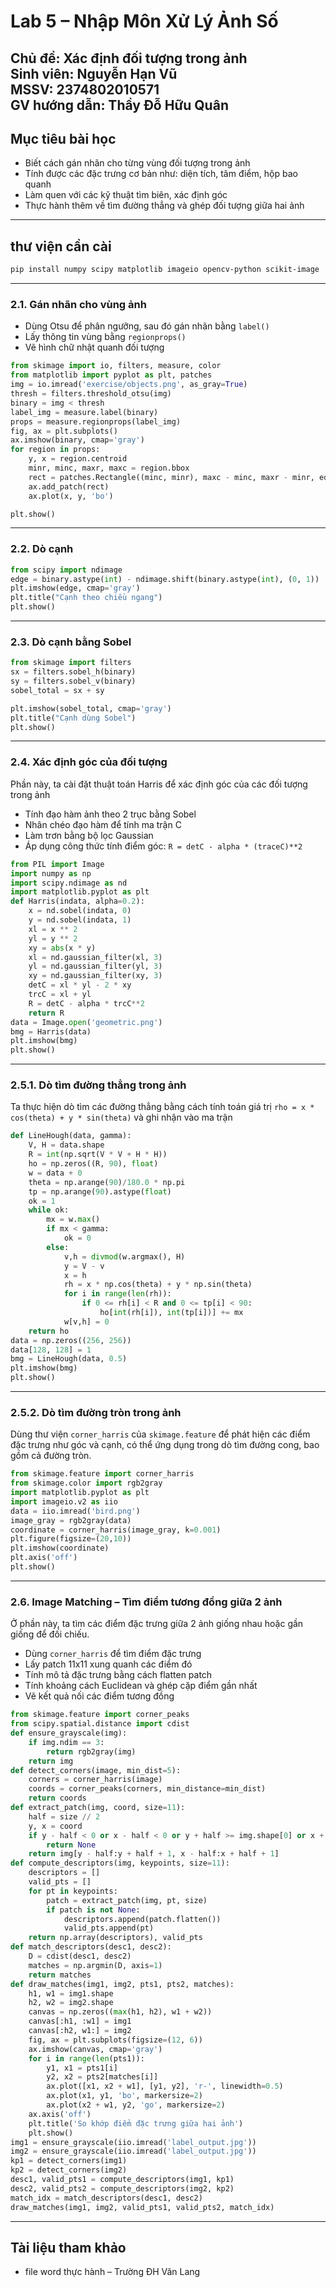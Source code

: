 # Lab 5 – Nhập Môn Xử Lý Ảnh Số

**Chủ đề:** Xác định đối tượng trong ảnh  
**Sinh viên:** Nguyễn Hạn Vũ  
**MSSV:** 2374802010571  
**GV hướng dẫn:** Thầy Đỗ Hữu Quân  
---
##  Mục tiêu bài học
- Biết cách gán nhãn cho từng vùng đối tượng trong ảnh  
- Tính được các đặc trưng cơ bản như: diện tích, tâm điểm, hộp bao quanh  
- Làm quen với các kỹ thuật tìm biên, xác định góc  
- Thực hành thêm về tìm đường thẳng và ghép đối tượng giữa hai ảnh
---
## thư viện cần cài
```bash
pip install numpy scipy matplotlib imageio opencv-python scikit-image
```
---
### 2.1. Gán nhãn cho vùng ảnh
- Dùng Otsu để phân ngưỡng, sau đó gán nhãn bằng `label()`  
- Lấy thông tin vùng bằng `regionprops()`  
- Vẽ hình chữ nhật quanh đối tượng
```python
from skimage import io, filters, measure, color
from matplotlib import pyplot as plt, patches
img = io.imread('exercise/objects.png', as_gray=True)
thresh = filters.threshold_otsu(img)
binary = img < thresh
label_img = measure.label(binary)
props = measure.regionprops(label_img)
fig, ax = plt.subplots()
ax.imshow(binary, cmap='gray')
for region in props:
    y, x = region.centroid
    minr, minc, maxr, maxc = region.bbox
    rect = patches.Rectangle((minc, minr), maxc - minc, maxr - minr, edgecolor='red', facecolor='none')
    ax.add_patch(rect)
    ax.plot(x, y, 'bo')

plt.show()
```
---
### 2.2. Dò cạnh 
```python
from scipy import ndimage
edge = binary.astype(int) - ndimage.shift(binary.astype(int), (0, 1))
plt.imshow(edge, cmap='gray')
plt.title("Cạnh theo chiều ngang")
plt.show()
```
---
### 2.3. Dò cạnh bằng Sobel
```python
from skimage import filters
sx = filters.sobel_h(binary)
sy = filters.sobel_v(binary)
sobel_total = sx + sy

plt.imshow(sobel_total, cmap='gray')
plt.title("Cạnh dùng Sobel")
plt.show()
```
---
### 2.4. Xác định góc của đối tượng 
 Phần này, ta cài đặt thuật toán Harris để xác định góc của các đối tượng trong ảnh
- Tính đạo hàm ảnh theo 2 trục bằng Sobel
- Nhân chéo đạo hàm để tính ma trận C
- Làm trơn bằng bộ lọc Gaussian
- Áp dụng công thức tính điểm góc: `R = detC - alpha * (traceC)**2`
```python
from PIL import Image
import numpy as np
import scipy.ndimage as nd
import matplotlib.pyplot as plt
def Harris(indata, alpha=0.2):
    x = nd.sobel(indata, 0)
    y = nd.sobel(indata, 1)
    xl = x ** 2
    yl = y ** 2
    xy = abs(x * y)
    xl = nd.gaussian_filter(xl, 3)
    yl = nd.gaussian_filter(yl, 3)
    xy = nd.gaussian_filter(xy, 3)
    detC = xl * yl - 2 * xy
    trcC = xl + yl
    R = detC - alpha * trcC**2
    return R
data = Image.open('geometric.png')
bmg = Harris(data)
plt.imshow(bmg)
plt.show()
```
---
### 2.5.1. Dò tìm đường thẳng trong ảnh 

Ta thực hiện dò tìm các đường thẳng bằng cách tính toán giá trị `rho = x * cos(theta) + y * sin(theta)` và ghi nhận vào ma trận 
```python
def LineHough(data, gamma):
    V, H = data.shape
    R = int(np.sqrt(V * V + H * H))
    ho = np.zeros((R, 90), float)
    w = data + 0
    theta = np.arange(90)/180.0 * np.pi
    tp = np.arange(90).astype(float)
    ok = 1
    while ok:
        mx = w.max()
        if mx < gamma:
            ok = 0
        else:
            v,h = divmod(w.argmax(), H)
            y = V - v
            x = h
            rh = x * np.cos(theta) + y * np.sin(theta)
            for i in range(len(rh)):
                if 0 <= rh[i] < R and 0 <= tp[i] < 90:
                    ho[int(rh[i]), int(tp[i])] += mx
            w[v,h] = 0
    return ho
data = np.zeros((256, 256))
data[128, 128] = 1
bmg = LineHough(data, 0.5)
plt.imshow(bmg)
plt.show()
```
---

### 2.5.2. Dò tìm đường tròn trong ảnh 
Dùng thư viện `corner_harris` của `skimage.feature` để phát hiện các điểm đặc trưng như góc và cạnh, có thể ứng dụng trong dò tìm đường cong, bao gồm cả đường tròn.
```python
from skimage.feature import corner_harris
from skimage.color import rgb2gray
import matplotlib.pyplot as plt
import imageio.v2 as iio
data = iio.imread('bird.png')
image_gray = rgb2gray(data)
coordinate = corner_harris(image_gray, k=0.001)
plt.figure(figsize=(20,10))
plt.imshow(coordinate)
plt.axis('off')
plt.show()
```
---
### 2.6. Image Matching – Tìm điểm tương đồng giữa 2 ảnh
Ở phần này, ta tìm các điểm đặc trưng giữa 2 ảnh giống nhau hoặc gần giống để đối chiếu. 
- Dùng `corner_harris` để tìm điểm đặc trưng
- Lấy patch 11x11 xung quanh các điểm đó
- Tính mô tả đặc trưng bằng cách flatten patch
- Tính khoảng cách Euclidean và ghép cặp điểm gần nhất
- Vẽ kết quả nối các điểm tương đồng
```python
from skimage.feature import corner_peaks
from scipy.spatial.distance import cdist
def ensure_grayscale(img):
    if img.ndim == 3:
        return rgb2gray(img)
    return img
def detect_corners(image, min_dist=5):
    corners = corner_harris(image)
    coords = corner_peaks(corners, min_distance=min_dist)
    return coords
def extract_patch(img, coord, size=11):
    half = size // 2
    y, x = coord
    if y - half < 0 or x - half < 0 or y + half >= img.shape[0] or x + half >= img.shape[1]:
        return None
    return img[y - half:y + half + 1, x - half:x + half + 1]
def compute_descriptors(img, keypoints, size=11):
    descriptors = []
    valid_pts = []
    for pt in keypoints:
        patch = extract_patch(img, pt, size)
        if patch is not None:
            descriptors.append(patch.flatten())
            valid_pts.append(pt)
    return np.array(descriptors), valid_pts
def match_descriptors(desc1, desc2):
    D = cdist(desc1, desc2)
    matches = np.argmin(D, axis=1)
    return matches
def draw_matches(img1, img2, pts1, pts2, matches):
    h1, w1 = img1.shape
    h2, w2 = img2.shape
    canvas = np.zeros((max(h1, h2), w1 + w2))
    canvas[:h1, :w1] = img1
    canvas[:h2, w1:] = img2
    fig, ax = plt.subplots(figsize=(12, 6))
    ax.imshow(canvas, cmap='gray')
    for i in range(len(pts1)):
        y1, x1 = pts1[i]
        y2, x2 = pts2[matches[i]]
        ax.plot([x1, x2 + w1], [y1, y2], 'r-', linewidth=0.5)
        ax.plot(x1, y1, 'bo', markersize=2)
        ax.plot(x2 + w1, y2, 'go', markersize=2)
    ax.axis('off')
    plt.title('So khớp điểm đặc trưng giữa hai ảnh')
    plt.show()
img1 = ensure_grayscale(iio.imread('label_output.jpg'))
img2 = ensure_grayscale(iio.imread('label_output.jpg'))
kp1 = detect_corners(img1)
kp2 = detect_corners(img2)
desc1, valid_pts1 = compute_descriptors(img1, kp1)
desc2, valid_pts2 = compute_descriptors(img2, kp2)
match_idx = match_descriptors(desc1, desc2)
draw_matches(img1, img2, valid_pts1, valid_pts2, match_idx)
```
---

##  Tài liệu tham khảo
- file word thực hành – Trường ĐH Văn Lang
